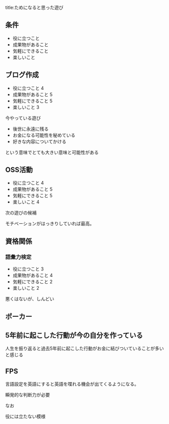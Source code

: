 

title:ためになると思った遊び


## 条件

- 役に立つこと
- 成果物があること
- 気軽にできること
- 楽しいこと



## ブログ作成

- 役に立つこと 4
- 成果物があること 5
- 気軽にできること 5
- 楽しいこと 3

今やっている遊び

- 後世に永遠に残る
- お金になる可能性を秘めている
- 好きな内容についてかける

という意味でとても大きい意味と可能性がある


## OSS活動

- 役に立つこと 4
- 成果物があること 5
- 気軽にできること 5
- 楽しいこと 4

次の遊びの候補

モチベーションがはっきりしていれば最高。


## 資格関係

### 語彙力検定

- 役に立つこと 3
- 成果物があること 4
- 気軽にできること 2
- 楽しいこと 2


悪くはないが、しんどい





## ポーカー





## 5年前に起こした行動が今の自分を作っている

人生を振り返ると過去5年前に起こした行動がお金に結びついていることが多いと感じる







## FPS

言語設定を英語にすると英語を喋れる機会が出てくるようになる。

瞬発的な判断力が必要

なお

役には立たない模様



